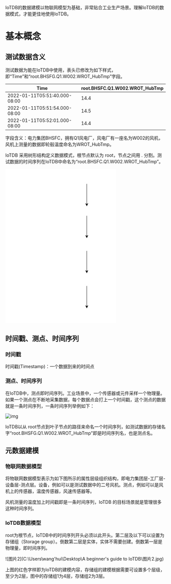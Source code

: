 IoTDB的数据建模以物联网模型为基础，非常贴合工业生产场景。理解IoTDB的数据模式，才能更佳地使用IoTDB。

# 基本概念

## 测试数据含义

测试数据为能在IoTDB中使用，表头已修改为如下样式，即“Time”和“root.BHSFG.Q1.W002.WROT_HubTmp”字段。

| Time                          | root.BHSFC.Q1.W002.WROT_HubTmp |
| ----------------------------- | ------------------------------ |
| 2022-01-11T05:51:40.000-08:00 | 14.4                           |
| 2022-01-11T05:51:54.000-08:00 | 14.5                           |
| 2022-01-11T05:52:01.000-08:00 | 14.4                           |

字段含义：电力集团BHSFC，拥有Q1风电厂，风电厂有一座名为W002的风机，风机上测量的数据即轮毂温度命名为WROT_HubTmp。

IoTDB 采用树形结构定义数据模式，根节点默认为 root，节点之间用 . 分割。测试数据的时间序列在IoTDB中命名为“root.BHSFC.Q1.W002.WROT_HubTmp”。

![图片1](./图片1.jpg)

## 时间戳、测点、时间序列

### 时间戳

时间戳(Timestamp)：一个数据到来的时间点

### 测点、时间序列

在IoTDB中，测点即时间序列。工业场景中，一个传感器或元件采样一个物理量。如果一个测点在不断地采集数据，每个数据点会打上一个时间戳，这个测点的数据就是一条时间序列，一条时间序列举例如下：

![img](https://timechor.feishu.cn/space/api/box/stream/download/asynccode/?code=ZGYzZDRiMTU3MTY4NzRjMDdmYWRlMjIxZGI4YTJlOTlfcnBvTkNPeXdNRzk3ZjBid3hUbUlNMG5DMUt5WGNNWElfVG9rZW46Ym94Y25YMEZldkhyNFBHQkpqWENtR3ZxbVNnXzE2NTk5NDU2Nzk6MTY1OTk0OTI3OV9WNA)

IoTDB以从 root节点到叶子节点的路径来命名一个时间序列，如测试数据的存储名字“root.BHSFG.Q1.W002.WROT_HubTmp”即是时间序列名，也是测点名。

## 元数据建模

### 物联网数据模型

将物联网数据模型表示为如下图所示的属性层级组织结构，即电力集团层-工厂层-设备层-测点层。设备，例如可以是测试数据中的二号风机。测点，例如可以是风机上的传感器，温度传感器，风速传感器等。

风机测量的温度加上时间戳即是一条时间序列，IoTDB 的目标场景就是管理很多这种时间序列。

### IoTDB数据模型

root为根节点，IoTDB中的时间序列开头必须以此开头。第二层及以下可以设置为存储组（Storage group）。倒数第二层是实体，实体不需要创建。倒数第一层是物理量，即时间序列。

![图片2](C:\Users\wang'hui\Desktop\A beginner's guide to IoTDB\图片2.jpg)

上图的红色字样即为IoTDB的建模内容，存储组的建模根据需要可设置多个层级，至少为2层，图中的存储组1为4层，存储组2为3层。